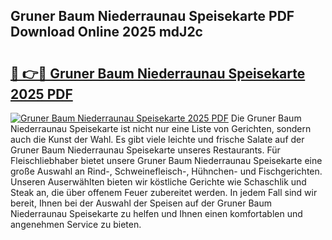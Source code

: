 ## Gruner Baum Niederraunau Speisekarte PDF Download Online 2025 mdJ2c

# <h2><a href="http://gc70zpp.nevu.top/?p=Gruner+Baum+Niederraunau+Speisekarte">🔗 👉🔴 Gruner Baum Niederraunau Speisekarte 2025 PDF</a></h2>

[![Gruner Baum Niederraunau Speisekarte 2025 PDF](https://i.imgur.com/dBaPXMq.png)](http://gc70zpp.nevu.top/?p=Gruner+Baum+Niederraunau+Speisekarte)
Die Gruner Baum Niederraunau Speisekarte ist nicht nur eine Liste von Gerichten, sondern auch die Kunst der Wahl. Es gibt viele leichte und frische Salate auf der Gruner Baum Niederraunau Speisekarte unseres Restaurants. Für Fleischliebhaber bietet unsere Gruner Baum Niederraunau Speisekarte eine große Auswahl an Rind-, Schweinefleisch-, Hühnchen- und Fischgerichten. Unseren Auserwählten bieten wir köstliche Gerichte wie Schaschlik und Steak an, die über offenem Feuer zubereitet werden. In jedem Fall sind wir bereit, Ihnen bei der Auswahl der Speisen auf der Gruner Baum Niederraunau Speisekarte zu helfen und Ihnen einen komfortablen und angenehmen Service zu bieten.
